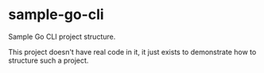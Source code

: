 # sample-go-cli

Sample Go CLI project structure.

This project doesn't have real code in it, it just exists to demonstrate how
to structure such a project.

